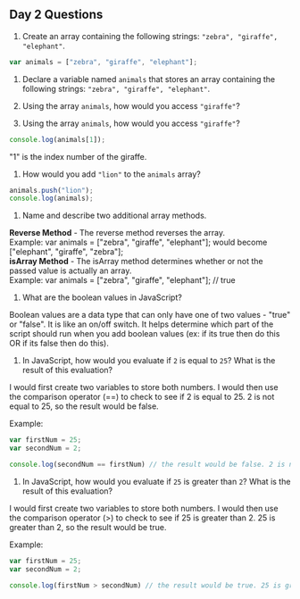 ## Day 2 Questions

1. Create an array containing the following strings: `"zebra", "giraffe", "elephant"`.  
```javascript
var animals = ["zebra", "giraffe", "elephant"];
```
1. Declare a variable named `animals` that stores an array containing the following strings: `"zebra", "giraffe", "elephant"`.

2. Using the array `animals`, how would you access `"giraffe"`?


1. Using the array `animals`, how would you access `"giraffe"`?  
```javascript
console.log(animals[1]);
```
"1" is the index number of the giraffe.

1. How would you add `"lion"` to the `animals` array?  
```javascript
animals.push("lion");
console.log(animals);
```

1. Name and describe two additional array methods.  

**Reverse Method** - The reverse method reverses the array.   
Example: var animals = ["zebra", "giraffe", "elephant"]; would become ["elephant", "giraffe", "zebra"];  
**isArray Method** - The isArray method determines whether or not the passed value is actually an array.  
Example:  var animals = ["zebra", "giraffe", "elephant"]; // true  

1. What are the boolean values in JavaScript?  

Boolean values are a data type that can only have one of two values -  "true" or "false". It is like an on/off switch. It helps determine which part of the script should run when you add boolean values (ex: if its true then do this OR if its false then do this).  

1. In JavaScript, how would you evaluate if `2` is equal to `25`? What is the result of this evaluation?  

I would first create two variables to store both numbers. I would then use the comparison operator (==) to check to see if 2 is equal to 25. 2 is not equal to 25, so the result would be false.

Example:
```javascript
var firstNum = 25;
var secondNum = 2;

console.log(secondNum == firstNum) // the result would be false. 2 is not equal to 25.
```  

1. In JavaScript, how would you evaluate if `25` is greater than `2`? What is the result of this evaluation?  

I would first create two variables to store both numbers. I would then use the comparison operator (>) to check to see if 25 is greater than 2. 25 is greater than 2, so the result would be true.

Example:
```javascript
var firstNum = 25;
var secondNum = 2;

console.log(firstNum > secondNum) // the result would be true. 25 is greater than 2.
```  

